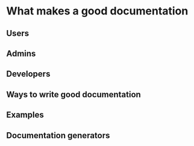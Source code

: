 # What makes a good documentation



## Users

## Admins

## Developers



## Ways to write good documentation


## Examples


## Documentation generators